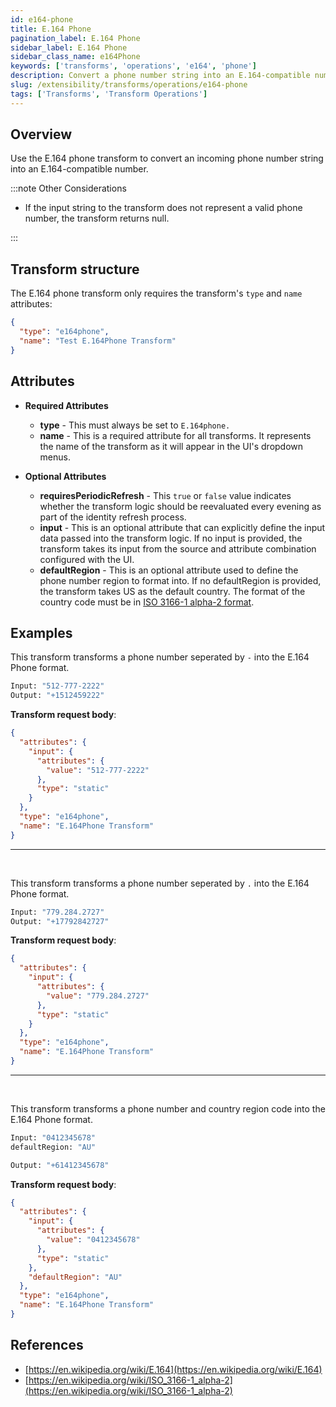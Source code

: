 ```yaml
---
id: e164-phone
title: E.164 Phone
pagination_label: E.164 Phone
sidebar_label: E.164 Phone
sidebar_class_name: e164Phone
keywords: ['transforms', 'operations', 'e164', 'phone']
description: Convert a phone number string into an E.164-compatible number.
slug: /extensibility/transforms/operations/e164-phone
tags: ['Transforms', 'Transform Operations']
---
```


## Overview

Use the E.164 phone transform to convert an incoming phone number string into an E.164-compatible number.

:::note Other Considerations

- If the input string to the transform does not represent a valid phone number, the transform returns null.

:::

## Transform structure

The E.164 phone transform only requires the transform's `type` and `name` attributes:

```json
{
  "type": "e164phone",
  "name": "Test E.164Phone Transform"
}
```

## Attributes

- **Required Attributes**

  - **type** - This must always be set to `E.164phone.`
  - **name** - This is a required attribute for all transforms. It represents the name of the transform as it will appear in the UI's dropdown menus.

- **Optional Attributes**
  - **requiresPeriodicRefresh** - This `true` or `false` value indicates whether the transform logic should be reevaluated every evening as part of the identity refresh process.
  - **input** - This is an optional attribute that can explicitly define the input data passed into the transform logic. If no input is provided, the transform takes its input from the source and attribute combination configured with the UI.
  - **defaultRegion** - This is an optional attribute used to define the phone number region to format into. If no defaultRegion is provided, the transform takes US as the default country. The format of the country code must be in [ISO 3166-1 alpha-2 format](https://en.wikipedia.org/wiki/ISO_3166-1_alpha-2).

## Examples

This transform transforms a phone number seperated by `-` into the E.164 Phone format.

```bash
Input: "512-777-2222"
Output: "+1512459222"
```

**Transform request body**:

```json
{
  "attributes": {
    "input": {
      "attributes": {
        "value": "512-777-2222"
      },
      "type": "static"
    }
  },
  "type": "e164phone",
  "name": "E.164Phone Transform"
}
```

---

<p>&nbsp;</p>

This transform transforms a phone number seperated by `.` into the E.164 Phone format.

```bash
Input: "779.284.2727"
Output: "+17792842727"
```

**Transform request body**:

```json
{
  "attributes": {
    "input": {
      "attributes": {
        "value": "779.284.2727"
      },
      "type": "static"
    }
  },
  "type": "e164phone",
  "name": "E.164Phone Transform"
}
```

---

<p>&nbsp;</p>

This transform transforms a phone number and country region code into the E.164 Phone format.

```bash
Input: "0412345678"
defaultRegion: "AU"

Output: "+61412345678"
```

**Transform request body**:

```json
{
  "attributes": {
    "input": {
      "attributes": {
        "value": "0412345678"
      },
      "type": "static"
    },
    "defaultRegion": "AU"
  },
  "type": "e164phone",
  "name": "E.164Phone Transform"
}
```

## References

- [https://en.wikipedia.org/wiki/E.164](https://en.wikipedia.org/wiki/E.164)
- [https://en.wikipedia.org/wiki/ISO_3166-1_alpha-2](https://en.wikipedia.org/wiki/ISO_3166-1_alpha-2)
